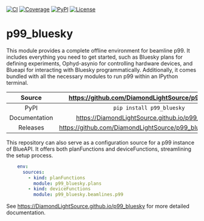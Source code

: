 [![CI](https://github.com/DiamondLightSource/p99_bluesky/actions/workflows/ci.yml/badge.svg)](https://github.com/DiamondLightSource/p99_bluesky/actions/workflows/ci.yml)
[![Coverage](https://codecov.io/gh/DiamondLightSource/p99_bluesky/branch/main/graph/badge.svg)](https://codecov.io/gh/DiamondLightSource/p99_bluesky)
[![PyPI](https://img.shields.io/pypi/v/p99_bluesky.svg)](https://pypi.org/project/p99_bluesky)
[![License](https://img.shields.io/badge/License-Apache%202.0-blue.svg)](https://opensource.org/licenses/Apache-2.0)

# p99_bluesky

This module provides a complete offline environment for beamline p99. It includes everything you need to get started, such as Bluesky plans for defining experiments, Ophyd-asynio for controlling hardware devices, and Blueapi for interacting with Bluesky programmatically. Additionally, it comes bundled with all the necessary modules to run p99 within an IPython terminal.


Source          | <https://github.com/DiamondLightSource/p99_bluesky>
:---:           | :---:
PyPI            | `pip install p99_bluesky`
Documentation   | <https://DiamondLightSource.github.io/p99_bluesky>
Releases        | <https://github.com/DiamondLightSource/p99_bluesky/releases>

This repository can also serve as a configuration source for a p99 instance of BlueAPI. It offers both planFunctions and deviceFunctions, streamlining the setup process.

``` yaml
    env:
      sources:
        - kind: planFunctions
          module: p99_bluesky.plans
        - kind: deviceFunctions
          module: p99_bluesky.beamlines.p99 
```

<!-- README only content. Anything below this line won't be included in index.md -->

See https://DiamondLightSource.github.io/p99_bluesky for more detailed documentation.
